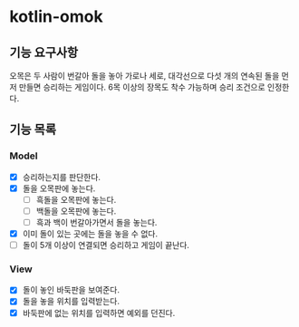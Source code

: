 # kotlin-omok

## 기능 요구사항

오목은 두 사람이 번갈아 돌을 놓아 가로나 세로, 대각선으로 다섯 개의 연속된 돌을 먼저 만들면 승리하는 게임이다.
6목 이상의 장목도 착수 가능하며 승리 조건으로 인정한다.

## 기능 목록

### Model

- [x] 승리하는지를 판단한다.
- [x] 돌을 오목판에 놓는다.
    - [ ] 흑돌을 오목판에 놓는다.
    - [ ] 백돌을 오목판에 놓는다.
    - [ ] 흑과 백이 번갈아가면서 돌을 놓는다.
- [x] 이미 돌이 있는 곳에는 돌을 놓을 수 없다.
- [ ] 돌이 5개 이상이 연결되면 승리하고 게임이 끝난다.

### View

- [x] 돌이 놓인 바둑판을 보여준다.
- [x] 돌을 놓을 위치를 입력받는다.
- [x] 바둑판에 없는 위치를 입력하면 예외를 던진다.
